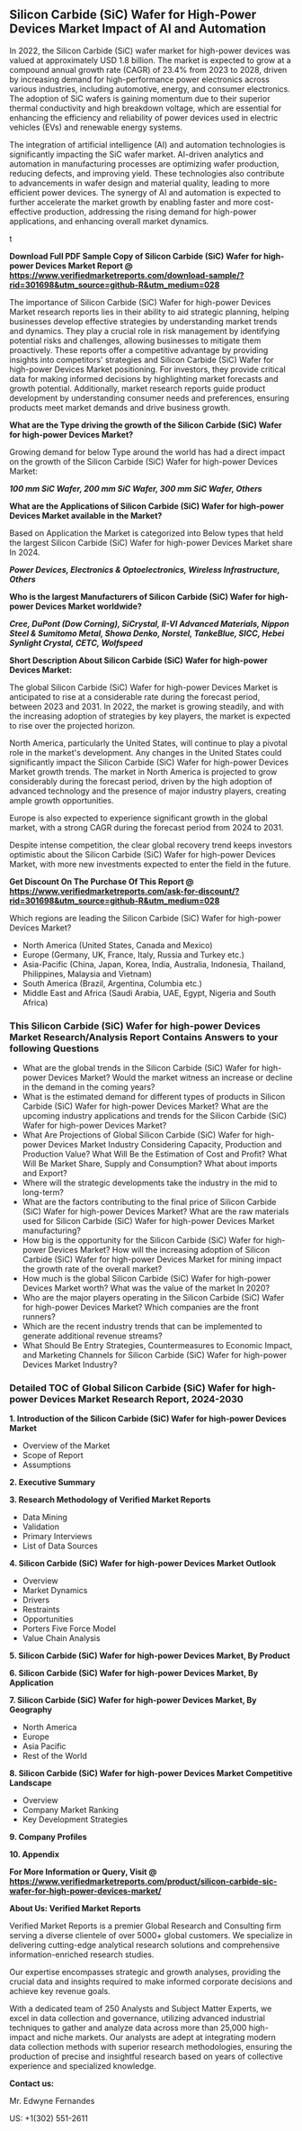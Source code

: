 <h2>Silicon Carbide (SiC) Wafer for High-Power Devices Market Impact of AI and Automation</h2><p>In 2022, the Silicon Carbide (SiC) wafer market for high-power devices was valued at approximately USD 1.8 billion. The market is expected to grow at a compound annual growth rate (CAGR) of 23.4% from 2023 to 2028, driven by increasing demand for high-performance power electronics across various industries, including automotive, energy, and consumer electronics. The adoption of SiC wafers is gaining momentum due to their superior thermal conductivity and high breakdown voltage, which are essential for enhancing the efficiency and reliability of power devices used in electric vehicles (EVs) and renewable energy systems.</p><p>The integration of artificial intelligence (AI) and automation technologies is significantly impacting the SiC wafer market. AI-driven analytics and automation in manufacturing processes are optimizing wafer production, reducing defects, and improving yield. These technologies also contribute to advancements in wafer design and material quality, leading to more efficient power devices. The synergy of AI and automation is expected to further accelerate the market growth by enabling faster and more cost-effective production, addressing the rising demand for high-power applications, and enhancing overall market dynamics.</p>t</p><p id="" class=""><strong>Download Full PDF Sample Copy of Silicon Carbide (SiC) Wafer for high-power Devices Market Report @ <a href="https://www.verifiedmarketreports.com/download-sample/?rid=301698&utm_source=github-R&utm_medium=028" target="_blank">https://www.verifiedmarketreports.com/download-sample/?rid=301698&utm_source=github-R&utm_medium=028</a></strong></p><p>The importance of&nbsp;Silicon Carbide (SiC) Wafer for high-power Devices Market research reports lies in their ability to aid strategic planning, helping businesses develop effective strategies by understanding market trends and dynamics. They play a crucial role in risk management by identifying potential risks and challenges, allowing businesses to mitigate them proactively. These reports offer a competitive advantage by providing insights into competitors' strategies and Silicon Carbide (SiC) Wafer for high-power Devices Market positioning. For investors, they provide critical data for making informed decisions by highlighting market forecasts and growth potential. Additionally, market research reports guide product development by understanding consumer needs and preferences, ensuring products meet market demands and drive business growth.</p><p><strong>What are the&nbsp;Type driving the growth of the Silicon Carbide (SiC) Wafer for high-power Devices Market?</strong></p><p id="" class="">Growing demand for below Type around the world has had a direct impact on the growth of the Silicon Carbide (SiC) Wafer for high-power Devices Market:</p><em><strong>100 mm SiC Wafer, 200 mm SiC Wafer, 300 mm SiC Wafer, Others</strong></em></p><strong>What are the&nbsp;Applications&nbsp;of Silicon Carbide (SiC) Wafer for high-power Devices Market available in the Market?</strong></p><p id="" class="">Based on Application the Market is categorized into Below types that held the largest Silicon Carbide (SiC) Wafer for high-power Devices Market share In 2024.</p><em><strong>Power Devices, Electronics & Optoelectronics, Wireless Infrastructure, Others</strong></em></p><strong>Who is the largest Manufacturers of Silicon Carbide (SiC) Wafer for high-power Devices Market worldwide?</strong></p><p><em><strong>Cree, DuPont (Dow Corning), SiCrystal, II-VI Advanced Materials, Nippon Steel & Sumitomo Metal, Showa Denko, Norstel, TankeBlue, SICC, Hebei Synlight Crystal, CETC, Wolfspeed</strong></em></p><p id="" class=""><strong>Short Description About Silicon Carbide (SiC) Wafer for high-power Devices Market:</strong></p><p>The global Silicon Carbide (SiC) Wafer for high-power Devices Market is anticipated to rise at a considerable rate during the forecast period, between 2023 and 2031. In 2022, the market is growing steadily, and with the increasing adoption of strategies by key players, the market is expected to rise over the projected horizon.</p><p>North America, particularly the United States, will continue to play a pivotal role in the market's development. Any changes in the United States could significantly impact the Silicon Carbide (SiC) Wafer for high-power Devices Market growth trends. The market in North America is projected to grow considerably during the forecast period, driven by the high adoption of advanced technology and the presence of major industry players, creating ample growth opportunities.</p><p>Europe is also expected to experience significant growth in the global market, with a strong CAGR during the forecast period from 2024 to 2031.</p><p>Despite intense competition, the clear global recovery trend keeps investors optimistic about the Silicon Carbide (SiC) Wafer for high-power Devices Market, with more new investments expected to enter the field in the future.</p><p id="" class=""><strong>Get Discount On The Purchase Of This Report @ <a href="https://www.verifiedmarketreports.com/ask-for-discount/?rid=301698&utm_source=github-R&utm_medium=028" target="_blank">https://www.verifiedmarketreports.com/ask-for-discount/?rid=301698&utm_source=github-R&utm_medium=028</a></strong></p>Which regions are leading the Silicon Carbide (SiC) Wafer for high-power Devices Market?</p><ul><li>North America (United States, Canada and Mexico)</li><li>Europe (Germany, UK, France, Italy, Russia and Turkey etc.)</li><li>Asia-Pacific (China, Japan, Korea, India, Australia, Indonesia, Thailand, Philippines, Malaysia and Vietnam)</li><li>South America (Brazil, Argentina, Columbia etc.)</li><li>Middle East and Africa (Saudi Arabia, UAE, Egypt, Nigeria and South Africa)</li></ul><h3 id="" class="">This Silicon Carbide (SiC) Wafer for high-power Devices Market Research/Analysis Report Contains Answers to your following Questions</h3><ul><li>What are the global trends in the Silicon Carbide (SiC) Wafer for high-power Devices Market? Would the market witness an increase or decline in the demand in the coming years?</li><li>What is the estimated demand for different types of products in Silicon Carbide (SiC) Wafer for high-power Devices Market? What are the upcoming industry applications and trends for the Silicon Carbide (SiC) Wafer for high-power Devices Market?</li><li>What Are Projections of Global Silicon Carbide (SiC) Wafer for high-power Devices Market Industry Considering Capacity, Production and Production Value? What Will Be the Estimation of Cost and Profit? What Will Be Market Share, Supply and Consumption? What about imports and Export?</li><li>Where will the strategic developments take the industry in the mid to long-term?</li><li>What are the factors contributing to the final price of Silicon Carbide (SiC) Wafer for high-power Devices Market? What are the raw materials used for Silicon Carbide (SiC) Wafer for high-power Devices Market manufacturing?</li><li>How big is the opportunity for the Silicon Carbide (SiC) Wafer for high-power Devices Market? How will the increasing adoption of Silicon Carbide (SiC) Wafer for high-power Devices Market for mining impact the growth rate of the overall market?</li><li>How much is the global Silicon Carbide (SiC) Wafer for high-power Devices Market worth? What was the value of the market In 2020?</li><li>Who are the major players operating in the Silicon Carbide (SiC) Wafer for high-power Devices Market? Which companies are the front runners?</li><li>Which are the recent industry trends that can be implemented to generate additional revenue streams?</li><li>What Should Be Entry Strategies, Countermeasures to Economic Impact, and Marketing Channels for Silicon Carbide (SiC) Wafer for high-power Devices Market Industry?</li></ul><h3 id="" class="">Detailed TOC of Global Silicon Carbide (SiC) Wafer for high-power Devices Market Research Report, 2024-2030</h3><p id="" class=""><strong>1. Introduction of the Silicon Carbide (SiC) Wafer for high-power Devices Market</strong></p><ul><li>Overview of the Market</li><li>Scope of Report</li><li>Assumptions</li></ul><p id="" class=""><strong>2. Executive Summary</strong></p><p id="" class=""><strong>3. Research Methodology of Verified Market Reports</strong></p><ul><li>Data Mining</li><li>Validation</li><li>Primary Interviews</li><li>List of Data Sources</li></ul><p id="" class=""><strong>4. Silicon Carbide (SiC) Wafer for high-power Devices Market Outlook</strong></p><ul><li>Overview</li><li>Market Dynamics</li><li>Drivers</li><li>Restraints</li><li>Opportunities</li><li>Porters Five Force Model</li><li>Value Chain Analysis</li></ul><p id="" class=""><strong>5. Silicon Carbide (SiC) Wafer for high-power Devices Market, By Product</strong></p><p id="" class=""><strong>6. Silicon Carbide (SiC) Wafer for high-power Devices Market, By Application</strong></p><p id="" class=""><strong>7. Silicon Carbide (SiC) Wafer for high-power Devices Market, By Geography</strong></p><ul><li>North America</li><li>Europe</li><li>Asia Pacific</li><li>Rest of the World</li></ul><p id="" class=""><strong>8. Silicon Carbide (SiC) Wafer for high-power Devices Market Competitive Landscape</strong></p><ul><li>Overview</li><li>Company Market Ranking</li><li>Key Development Strategies</li></ul><p id="" class=""><strong>9. Company Profiles</strong></p><p id="" class=""><strong>10. Appendix</strong></p><p id="" class=""><strong>For More Information or Query, Visit @ <a href="https://www.verifiedmarketreports.com/product/silicon-carbide-sic-wafer-for-high-power-devices-market/" target="_blank">https://www.verifiedmarketreports.com/product/silicon-carbide-sic-wafer-for-high-power-devices-market/</a></strong></p><p id="" class=""><strong>About Us: Verified Market Reports</strong></p><p id="" class="">Verified Market Reports is a premier Global Research and Consulting firm serving a diverse clientele of over 5000+ global customers. We specialize in delivering cutting-edge analytical research solutions and comprehensive information-enriched research studies.</p><p id="" class="">Our expertise encompasses strategic and growth analyses, providing the crucial data and insights required to make informed corporate decisions and achieve key revenue goals.</p><p id="" class="">With a dedicated team of 250 Analysts and Subject Matter Experts, we excel in data collection and governance, utilizing advanced industrial techniques to gather and analyze data across more than 25,000 high-impact and niche markets. Our analysts are adept at integrating modern data collection methods with superior research methodologies, ensuring the production of precise and insightful research based on years of collective experience and specialized knowledge.</p><p id="" class=""><strong>Contact us:</strong></p><p id="" class="">Mr. Edwyne Fernandes</p><p id="" class="">US: +1(302) 551-2611</p>